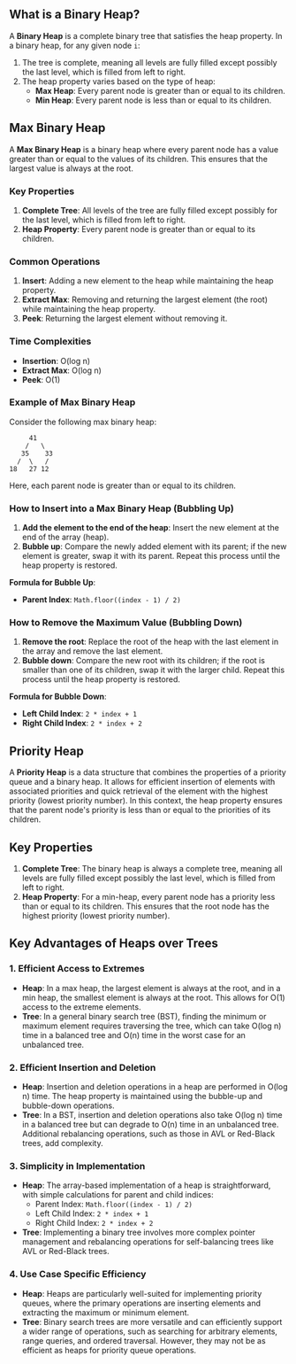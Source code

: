 ## What is a Binary Heap?

A **Binary Heap** is a complete binary tree that satisfies the heap property. In a binary heap, for any given node `i`:

1. The tree is complete, meaning all levels are fully filled except possibly the last level, which is filled from left to right.
2. The heap property varies based on the type of heap:
   - **Max Heap**: Every parent node is greater than or equal to its children.
   - **Min Heap**: Every parent node is less than or equal to its children.

## Max Binary Heap

A **Max Binary Heap** is a binary heap where every parent node has a value greater than or equal to the values of its children. This ensures that the largest value is always at the root.

### Key Properties

1. **Complete Tree**: All levels of the tree are fully filled except possibly for the last level, which is filled from left to right.
2. **Heap Property**: Every parent node is greater than or equal to its children.

### Common Operations

1. **Insert**: Adding a new element to the heap while maintaining the heap property.
2. **Extract Max**: Removing and returning the largest element (the root) while maintaining the heap property.
3. **Peek**: Returning the largest element without removing it.

### Time Complexities

- **Insertion**: O(log n)
- **Extract Max**: O(log n)
- **Peek**: O(1)

### Example of Max Binary Heap

Consider the following max binary heap:

```
     41
    /   \
   35    33
  /  \   /
18   27 12
```

Here, each parent node is greater than or equal to its children.

### How to Insert into a Max Binary Heap (Bubbling Up)

1. **Add the element to the end of the heap**: Insert the new element at the end of the array (heap).
2. **Bubble up**: Compare the newly added element with its parent; if the new element is greater, swap it with its parent. Repeat this process until the heap property is restored.

**Formula for Bubble Up**:

- **Parent Index**: `Math.floor((index - 1) / 2)`

### How to Remove the Maximum Value (Bubbling Down)

1. **Remove the root**: Replace the root of the heap with the last element in the array and remove the last element.
2. **Bubble down**: Compare the new root with its children; if the root is smaller than one of its children, swap it with the larger child. Repeat this process until the heap property is restored.

**Formula for Bubble Down**:

- **Left Child Index**: `2 * index + 1`
- **Right Child Index**: `2 * index + 2`

## Priority Heap

A **Priority Heap** is a data structure that combines the properties of a priority queue and a binary heap. It allows for efficient insertion of elements with associated priorities and quick retrieval of the element with the highest priority (lowest priority number). In this context, the heap property ensures that the parent node's priority is less than or equal to the priorities of its children.

## Key Properties

1. **Complete Tree**: The binary heap is always a complete tree, meaning all levels are fully filled except possibly the last level, which is filled from left to right.
2. **Heap Property**: For a min-heap, every parent node has a priority less than or equal to its children. This ensures that the root node has the highest priority (lowest priority number).

## Key Advantages of Heaps over Trees

### 1. Efficient Access to Extremes

- **Heap**: In a max heap, the largest element is always at the root, and in a min heap, the smallest element is always at the root. This allows for O(1) access to the extreme elements.
- **Tree**: In a general binary search tree (BST), finding the minimum or maximum element requires traversing the tree, which can take O(log n) time in a balanced tree and O(n) time in the worst case for an unbalanced tree.

### 2. Efficient Insertion and Deletion

- **Heap**: Insertion and deletion operations in a heap are performed in O(log n) time. The heap property is maintained using the bubble-up and bubble-down operations.
- **Tree**: In a BST, insertion and deletion operations also take O(log n) time in a balanced tree but can degrade to O(n) time in an unbalanced tree. Additional rebalancing operations, such as those in AVL or Red-Black trees, add complexity.

### 3. Simplicity in Implementation

- **Heap**: The array-based implementation of a heap is straightforward, with simple calculations for parent and child indices:
  - Parent Index: `Math.floor((index - 1) / 2)`
  - Left Child Index: `2 * index + 1`
  - Right Child Index: `2 * index + 2`
- **Tree**: Implementing a binary tree involves more complex pointer management and rebalancing operations for self-balancing trees like AVL or Red-Black trees.

### 4. Use Case Specific Efficiency

- **Heap**: Heaps are particularly well-suited for implementing priority queues, where the primary operations are inserting elements and extracting the maximum or minimum element.
- **Tree**: Binary search trees are more versatile and can efficiently support a wider range of operations, such as searching for arbitrary elements, range queries, and ordered traversal. However, they may not be as efficient as heaps for priority queue operations.

